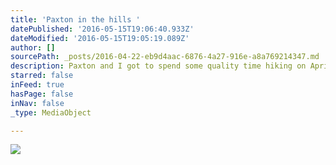 ```yaml
---
title: 'Paxton in the hills '
datePublished: '2016-05-15T19:06:40.933Z'
dateModified: '2016-05-15T19:05:19.089Z'
author: []
sourcePath: _posts/2016-04-22-eb9d4aac-6876-4a27-916e-a8a769214347.md
description: Paxton and I got to spend some quality time hiking on April 21 2016. Ariel was working and Hayden was spending his morning at preschool. The day started off nice although it did start raining on us at times. As you can see in the picture this is some of the better weather we had all day.
starred: false
inFeed: true
hasPage: false
inNav: false
_type: MediaObject

---
```

![](https://the-grid-user-content.s3-us-west-2.amazonaws.com/055a11b0-9af3-4b25-bd88-32b1700b0eb6.jpg)